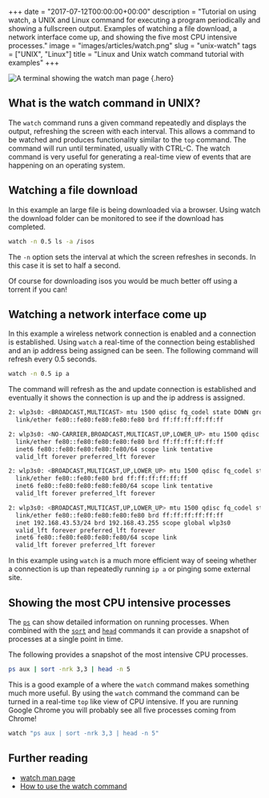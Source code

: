+++
date = "2017-07-12T00:00:00+00:00"
description = "Tutorial on using watch, a UNIX and Linux command for executing a program periodically and showing a fullscreen output. Examples of watching a file download, a network interface come up, and showing the five most CPU intensive processes."
image = "images/articles/watch.png"
slug = "unix-watch"
tags = ["UNIX", "Linux"]
title = "Linux and Unix watch command tutorial with examples"
+++

<!-- prettier-ignore -->
![A terminal showing the watch man page][2]
{.hero}

## What is the watch command in UNIX?

The `watch` command runs a given command repeatedly and displays the output,
refreshing the screen with each interval. This allows a command to be watched
and produces functionality similar to the `top` command. The command will run
until terminated, usually with CTRL-C. The watch command is very useful for
generating a real-time view of events that are happening on an operating system.

## Watching a file download

In this example an large file is being downloaded via a browser. Using watch the
download folder can be monitored to see if the download has completed.

```sh
watch -n 0.5 ls -a /isos
```

The `-n` option sets the interval at which the screen refreshes in seconds. In
this case it is set to half a second.

Of course for downloading isos you would be much better off using a torrent if
you can!

## Watching a network interface come up

In this example a wireless network connection is enabled and a connection is
established. Using `watch` a real-time of the connection being established and
an ip address being assigned can be seen. The following command will refresh
every 0.5 seconds.

```sh
watch -n 0.5 ip a
```

The command will refresh as the and update connection is established and
eventually it shows the connection is up and the ip address is assigned.

```sh
2: wlp3s0: <BROADCAST,MULTICAST> mtu 1500 qdisc fq_codel state DOWN group default qlen 1000
  link/ether fe80::fe80:fe80:fe80:fe80 brd ff:ff:ff:ff:ff:ff

2: wlp3s0: <NO-CARRIER,BROADCAST,MULTICAST,UP,LOWER_UP> mtu 1500 qdisc fq_codel state DORMANT group default qlen 1000
  link/ether fe80::fe80:fe80:fe80:fe80 brd ff:ff:ff:ff:ff:ff
  inet6 fe80::fe80:fe80:fe80:fe80/64 scope link tentative
  valid_lft forever preferred_lft forever

2: wlp3s0: <BROADCAST,MULTICAST,UP,LOWER_UP> mtu 1500 qdisc fq_codel state UP group default qlen 1000
  link/ether fe80::fe80:fe80 brd ff:ff:ff:ff:ff:ff
  inet6 fe80::fe80:fe80:fe80:fe80/64 scope link tentative
  valid_lft forever preferred_lft forever

2: wlp3s0: <BROADCAST,MULTICAST,UP,LOWER_UP> mtu 1500 qdisc fq_codel state UP group default qlen 1000
  link/ether fe80::fe80:fe80:fe80:fe80 brd ff:ff:ff:ff:ff:ff
  inet 192.168.43.53/24 brd 192.168.43.255 scope global wlp3s0
  valid_lft forever preferred_lft forever
  inet6 fe80::fe80:fe80:fe80:fe80/64 scope link
  valid_lft forever preferred_lft forever
```

In this example using `watch` is a much more efficient way of seeing whether a
connection is up than repeatedly running `ip a` or pinging some external site.

## Showing the most CPU intensive processes

The [`ps`][4] can show detailed information on running processes. When combined
with the [`sort`][5] and [`head`][6] commands it can provide a snapshot of
processes at a single point in time.

The following provides a snapshot of the most intensive CPU processes.

```sh
ps aux | sort -nrk 3,3 | head -n 5
```

This is a good example of a where the `watch` command makes something much more
useful. By using the `watch` command the command can be turned in a real-time
`top` like view of CPU intensive. If you are running Google Chrome you will
probably see all five processes coming from Chrome!

```sh
watch "ps aux | sort -nrk 3,3 | head -n 5"
```

## Further reading

- [watch man page][1]
- [How to use the watch command][3]

[1]: https://linux.die.net/man/1/watch
[2]: /images/articles/watch.png "Linux and Unix watch command"
[3]: http://www.linfo.org/watch.html
[4]: https://shapeshed.com/unix-ps/
[5]: https://shapeshed.com/unix-sort/
[6]: https://shapeshed.com/unix-head/
